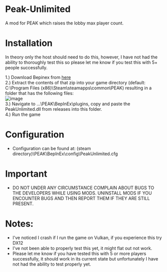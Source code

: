 # Peak-Unlimited
A mod for PEAK which raises the lobby max player count. 

# Installation
In theory only the host should need to do this, however, I have not had the ability to thoroughly test this so please let me know if you test this with 5+ people successfully.

1.) Download Bepinex from [here](https://github.com/BepInEx/BepInEx/releases/download/v5.4.23.3/BepInEx_win_x64_5.4.23.3.zip) <br>
2.) Extract the contents of that zip into your game directory (default: C:\Program Files (x86)\Steam\steamapps\common\PEAK) resulting in a folder that has the following files: <br>
![image](https://github.com/user-attachments/assets/403d9a1d-16a4-409c-a046-bc56141ac0ca) <br>
3.) Navigate to ...\PEAK\BepInEx\plugins, copy and paste the PeakUnlimited.dll from releases into this folder. <br>
4.) Run the game <br>

# Configuration
- Configuration can be found at: (steam directory)\PEAK\BepInEx\config\PeakUnlimited.cfg

# Important
- DO NOT UNDER ANY CIRCUMSTANCE COMPLAIN ABOUT BUGS TO THE DEVELOPERS WHILE USING MODS. UNINSTALL MODS IF YOU ENCOUNTER BUGS AND THEN REPORT THEM IF THEY ARE STILL PRESENT.

# Notes:
- I've noticed I crash if I run the game on Vulkan, if you experience this try DX12
- I've not been able to properly test this yet, it might flat out not work.
- Please let me know if you have tested this with 5 or more players successfully, it should work in its current state but unfortunately I have not had the ability to test properly yet.


